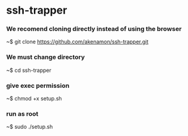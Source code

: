 # ssh-trapper

### We recomend cloning  directly instead of using the browser

~$ git clone https://github.com/akenamon/ssh-trapper.git

### We must change  directory

~$ cd ssh-trapper 

### give exec permission 

~$ chmod +x setup.sh 

### run as root

~$ sudo ./setup.sh 

